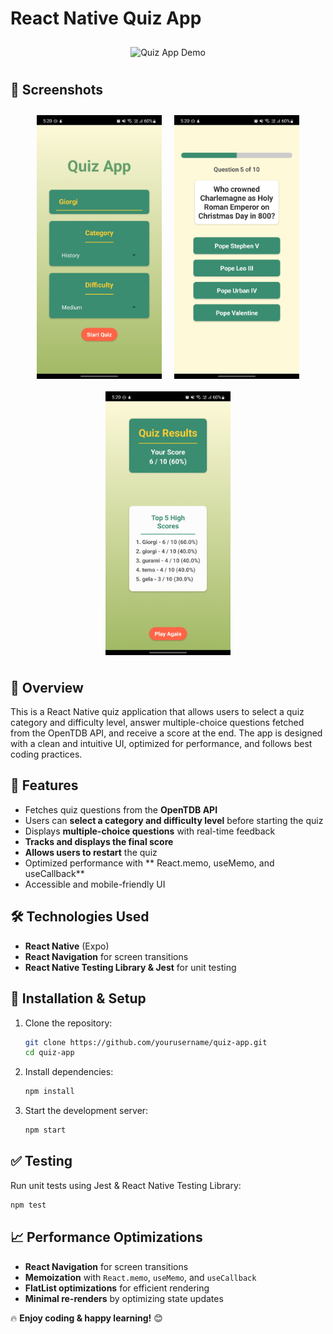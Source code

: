 # React Native Quiz App

<div style="display: flex; flex-wrap: wrap; justify-content: center;">
  <img src="src/assets/demo.gif" alt="Quiz App Demo" style="max-width: 300px; height: auto; margin: 10px;">
</div>

## 📱 Screenshots

<div style="display: flex; flex-wrap: wrap; justify-content: center;">
  <img src="src/assets/screenshot1.jpg" alt="Home Screen" style="max-width: 200px; height: auto; margin: 10px;">
  <img src="src/assets/screenshot2.jpg" alt="Quiz Screen" style="max-width: 200px; height: auto; margin: 10px;">
  <img src="src/assets/screenshot3.jpg" alt="Results Screen" style="max-width: 200px; height: auto; margin: 10px;">
</div>

## 📌 Overview

This is a React Native quiz application that allows users to select a quiz category and difficulty level, answer multiple-choice questions fetched from the OpenTDB API, and receive a score at the end. The app is designed with a clean and intuitive UI, optimized for performance, and follows best coding practices.

## 🚀 Features

- Fetches quiz questions from the **OpenTDB API**
- Users can **select a category and difficulty level** before starting the quiz
- Displays **multiple-choice questions** with real-time feedback
- **Tracks and displays the final score**
- **Allows users to restart** the quiz
- Optimized performance with ** React.memo, useMemo, and useCallback**
- Accessible and mobile-friendly UI

## 🛠️ Technologies Used

- **React Native** (Expo)
- **React Navigation** for screen transitions
- **React Native Testing Library & Jest** for unit testing

## 🔧 Installation & Setup

1. Clone the repository:
   ```sh
   git clone https://github.com/yourusername/quiz-app.git
   cd quiz-app
   ```
2. Install dependencies:
   ```sh
   npm install
   ```
3. Start the development server:
   ```sh
   npm start
   ```

## ✅ Testing

Run unit tests using Jest & React Native Testing Library:

```sh
npm test
```

## 📈 Performance Optimizations

- **React Navigation** for screen transitions
- **Memoization** with `React.memo`, `useMemo`, and `useCallback`
- **FlatList optimizations** for efficient rendering
- **Minimal re-renders** by optimizing state updates

🔥 **Enjoy coding & happy learning!** 😊

